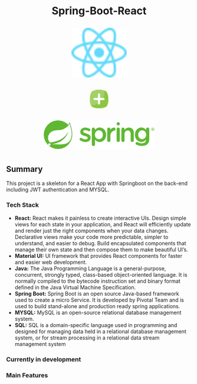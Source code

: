 <div align="center">
    <h1> Spring-Boot-React</h1>
    <div>
        <img alt="React" src="./react.svg" width="150px" style="margin-top: 10px"/>
    </div>
    <div>
         <img alt="plust" src="./plus.svg" width="50px" style="margin: 30px 50px"/>
    </div>
    <div>
            <img alt="Spring" src="./spring.png" width="300px" style="margin-bottom: 10px" />
    </div>

</div>

## Summary
This project is a skeleton for a React App with Springboot on the back-end including JWT authentication and MYSQL.

### Tech Stack
* **React:** React makes it painless to create interactive UIs. Design simple views for each state in your application, and React will efficiently update and render just the right components when your data changes. Declarative views make your code more predictable, simpler to understand, and easier to debug. Build encapsulated components that manage their own state and then compose them to make beautiful UI’s.
* **Material UI:** UI framework that provides React components for faster and easier web development.
* **Java:** The Java Programming Language is a general-purpose, concurrent, strongly typed, class-based object-oriented language. It is normally compiled to the bytecode instruction set and binary format defined in the Java Virtual Machine Specification.
* **Spring Boot:** Spring Boot is an open source Java-based framework used to create a micro Service. It is developed by Pivotal Team and is used to build stand-alone and production ready spring applications.
* **MYSQL:** MySQL is an open-source relational database management system.
* **SQL:** SQL is a domain-specific language used in programming and designed for managing data held in a relational database management system, or for stream processing in a relational data stream management system

### Currently in development

### Main Features